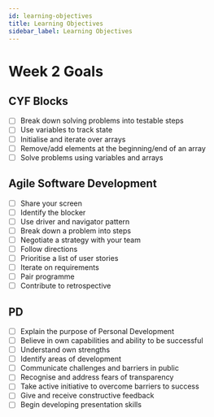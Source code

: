 ```yaml
---
id: learning-objectives
title: Learning Objectives
sidebar_label: Learning Objectives
---
```


# Week 2 Goals

## CYF Blocks

- [ ] Break down solving problems into testable steps
- [ ] Use variables to track state
- [ ] Initialise and iterate over arrays
- [ ] Remove/add elements at the beginning/end of an array
- [ ] Solve problems using variables and arrays

## Agile Software Development

- [ ] Share your screen
- [ ] Identify the blocker
- [ ] Use driver and navigator pattern
- [ ] Break down a problem into steps
- [ ] Negotiate a strategy with your team
- [ ] Follow directions
- [ ] Prioritise a list of user stories
- [ ] Iterate on requirements
- [ ] Pair programme
- [ ] Contribute to retrospective

## PD

- [ ] Explain the purpose of Personal Development
- [ ] Believe in own capabilities and ability to be successful
- [ ] Understand own strengths
- [ ] Identify areas of development
- [ ] Communicate challenges and barriers in public
- [ ] Recognise and address fears of transparency
- [ ] Take active initiative to overcome barriers to success
- [ ] Give and receive constructive feedback
- [ ] Begin developing presentation skills